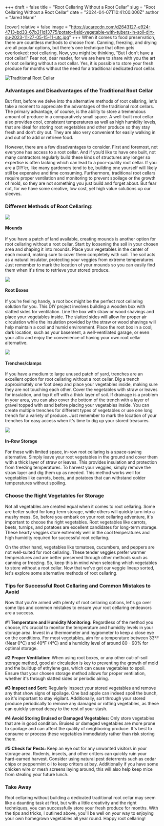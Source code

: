 +++
draft = false
title = "Root Cellaring Without a Root Cellar"
slug = "Root Cellaring Without a Root Cellar"
date = "2024-04-07T10:41:00.000Z"
author = "Jared Mann"

[cover]
relative = false
image = "https://ucarecdn.com/d2643127-e924-4713-bd33-67b311d13775/potato-field-vegetable-with-tubers-in-soil-dirt-su-2023-11-27-05-15-11-utc.jpg"
+++
When it comes to food preservation, there are countless methods to choose from. Canning, freezing, and drying are all popular options, but there's one technique that often gets overlooked: root cellaring. Now, you might be thinking, "But I don't have a root cellar!" Fear not, dear reader, for we are here to share with you the art of root cellaring without a root cellar. Yes, it is possible to store your fresh produce for months without the need for a traditional dedicated root cellar. 

![Traditional Root Cellar](https://ucarecdn.com/fd324e39-53c1-4a89-baee-4f9d3820b53c/1_root_cellar.jpg)

### Advantages and Disadvantages of the Traditional Root Cellar

But first, before we delve into the alternative methods of root cellaring, let's take a moment to appreciate the advantages of the traditional root cellars. The primary advantage, of course, is the ability to store a tremendous amount of produce in a comparatively small space. A well-built root cellar also provides cool, consistent temperatures as well as high humidity levels, that are ideal for storing root vegetables and other produce so they stay fresh and don’t dry out. They are also very convenient for easily walking in and out of to add or retrieve food. 

However, there are a few disadvantages to consider. First and foremost, not everyone has access to a root cellar. And if you’d like to have one built, not many contractors regularly build these kinds of structures any longer so expertise is often lacking which can lead to a poor-quality root cellar. If you are a DIY’er, like many gardeners tend to be, building one yourself will likely still be expensive and time consuming.  Furthermore, traditional root cellars require proper ventilation and monitoring to prevent spoilage or the growth of mold, so they are not something you just build and forget about. But fear not, for we have some creative, low cost, yet high value solutions up our sleeves.

### Different Methods of Root Cellaring:

![](https://ucarecdn.com/1cafcdaa-1acc-43be-8bcb-36928229bb56/2_Mounds.jpg)

#### Mounds

If you have a patch of land available, creating mounds is another option for root cellaring without a root cellar. Start by loosening the soil in your chosen area and shaping it into mounds. Place your vegetables in the center of each mound, making sure to cover them completely with soil. The soil acts as a natural insulator, protecting your veggies from extreme temperatures. Just remember to mark the location of your mounds so you can easily find them when it's time to retrieve your stored produce.

![](https://ucarecdn.com/69205d04-d28f-4189-90d7-4174abab1ca9/3_Root_Box.jpg)

#### Root Boxes

If you're feeling handy, a root box might be the perfect root cellaring solution for you. This DIY project involves building a wooden box with slatted sides for ventilation. Line the box with straw or wood shavings and place your vegetables inside. The slatted sides will allow for proper air circulation while the insulation provided by the straw or wood shavings will help maintain a cool and humid environment. Place the root box in a cool, dark location, such as your basement, a well-ventilated garage, or even your attic and enjoy the convenience of having your own root cellar alternative.

![](https://ucarecdn.com/aad3fc00-b20f-4439-af98-ac35777acf05/4_Trench.jpg)

#### Trenches/clamps

If you have a medium to large unused patch of yard, trenches are an excellent option for root cellaring without a root cellar. Dig a trench approximately one foot deep and place your vegetables inside, making sure they are not touching each other. Cover the vegetables with straw or leaves for insulation, and top it off with a thick layer of soil. If drainage is a problem in your area, you can also cover the bottom of the trench with a layer of gravel topped with sand before placing your vegetables inside. You can create multiple trenches for different types of vegetables or use one long trench for a variety of produce. Just remember to mark the location of your trenches for easy access when it's time to dig up your stored treasures.

![](https://ucarecdn.com/1b4fed15-9017-40dc-a3cf-87787d429bbf/5_Carrots_In-row.JPG)

#### In-Row Storage

For those with limited space, in-row root cellaring is a space-saving alternative. Simply leave your root vegetables in the ground and cover them with a thick layer of straw or leaves. This provides insulation and protection from freezing temperatures. To harvest your veggies, simply remove the straw layer and dig them up as needed. This method works well for vegetables like carrots, beets, and potatoes that can withstand colder temperatures without spoiling.

### Choose the Right Vegetables for Storage

Not all vegetables are created equal when it comes to root cellaring. Some are better suited for long-term storage, while others will quickly turn into a mushy mess. So, before you embark on your root cellaring adventure, it's important to choose the right vegetables. Root vegetables like carrots, beets, turnips, and potatoes are excellent candidates for long-term storage. These hearty veggies store extremely well in the cool temperatures and high humidity required for successful root cellaring.

On the other hand, vegetables like tomatoes, cucumbers, and peppers are not well-suited for root cellaring. These tender veggies prefer warmer temperatures and are better preserved through other methods such as canning or freezing. So, keep this in mind when selecting which vegetables to store without a root cellar. Now that we've got our veggie lineup sorted, let's explore some alternative methods of root cellaring.

### Tips for Successful Root Cellaring and Common Mistakes to Avoid

Now that you're armed with plenty of root cellaring options, let's go over some tips and common mistakes to ensure your root cellaring endeavors are a success.

**\#1 Temperature and Humidity Monitoring:** Regardless of the method you choose, it's crucial to monitor the temperature and humidity levels in your storage area. Invest in a thermometer and hygrometer to keep a close eye on the conditions. For most vegetables, aim for a temperature between 33°F (Near 0°C) and 40°F (4°C) and a humidity level of around 80 - 90% for optimal storage.

**\#2 Proper Ventilation:** When using root boxes, or any other out-of-soil storage method, good air circulation is key to preventing the growth of mold and the buildup of ethylene gas, which can cause vegetables to spoil. Ensure that your chosen storage method allows for proper ventilation, whether it's through slatted sides or periodic airing. 

**\#3 Inspect and Sort:** Regularly inspect your stored vegetables and remove any that show signs of spoilage. One bad apple can indeed spoil the bunch, so it's important to stay vigilant. Additionally, sort through your stored produce periodically to remove any damaged or rotting vegetables, as these can quickly spread decay to the rest of your stash.

**\#4 Avoid Storing Bruised or Damaged Vegetables:** Only store vegetables that are in good condition. Bruised or damaged vegetables are more prone to spoilage and can affect the quality of neighboring produce. It's best to consume or process these vegetables immediately rather than risk storing them.

**\#5 Check for Pests:** Keep an eye out for any unwanted visitors in your storage area. Rodents, insects, and other critters can quickly ruin your hard-earned harvest. Consider using natural pest deterrents such as cedar chips or peppermint oil to keep critters at bay. Additionally if you have some chicken wire or mesh screens laying around, this will also help keep mice from stealing your future lunch. 

### Take Away

Root cellaring without building a dedicated traditional root cellar may seem like a daunting task at first, but with a little creativity and the right techniques, you can successfully store your fresh produce for months. With the tips and tricks, I outlined above, you'll be well on your way to enjoying your own homegrown vegetables all year round. Happy root cellaring!
